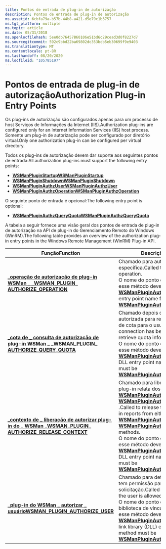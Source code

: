 ```yaml
---
title: Pontos de entrada de plug-in de autorização
description: Pontos de entrada de plug-in de autorização
ms.assetid: 6cbfa79a-b57b-44b8-a421-d5e79c1b3757
ms.tgt_platform: multiple
ms.topic: article
ms.date: 05/31/2018
ms.openlocfilehash: 5ee0db76457860106e51bd6c29cead3d0f8227d7
ms.sourcegitcommit: 592c9bbd22ba69802dc353bcb5eb30699f9e9403
ms.translationtype: MT
ms.contentlocale: pt-BR
ms.lasthandoff: 08/20/2020
ms.locfileid: "105785197"
---
```

# <a name="authorization-plug-in-entry-points"></a><span data-ttu-id="2d407-103">Pontos de entrada de plug-in de autorização</span><span class="sxs-lookup"><span data-stu-id="2d407-103">Authorization Plug-in Entry Points</span></span>

<span data-ttu-id="2d407-104">Os plug-ins de autorização são configurados apenas para um processo de host Serviços de Informações da Internet (IIS).</span><span class="sxs-lookup"><span data-stu-id="2d407-104">Authorization plug-ins are configured only for an Internet Information Services (IIS) host process.</span></span> <span data-ttu-id="2d407-105">Somente um plug-in de autorização pode ser configurado por diretório virtual.</span><span class="sxs-lookup"><span data-stu-id="2d407-105">Only one authorization plug-in can be configured per virtual directory.</span></span>

<span data-ttu-id="2d407-106">Todos os plug-ins de autorização devem dar suporte aos seguintes pontos de entrada:</span><span class="sxs-lookup"><span data-stu-id="2d407-106">All authorization plug-ins must support the following entry points:</span></span>

-   [<span data-ttu-id="2d407-107">**WSManPluginStartup**</span><span class="sxs-lookup"><span data-stu-id="2d407-107">**WSManPluginStartup**</span></span>](/windows/desktop/api/Wsman/nc-wsman-wsman_plugin_startup)
-   [<span data-ttu-id="2d407-108">**WSManPluginShutdown**</span><span class="sxs-lookup"><span data-stu-id="2d407-108">**WSManPluginShutdown**</span></span>](/windows/desktop/api/Wsman/nc-wsman-wsman_plugin_shutdown)
-   [<span data-ttu-id="2d407-109">**WSManPluginAuthzUser**</span><span class="sxs-lookup"><span data-stu-id="2d407-109">**WSManPluginAuthzUser**</span></span>](/windows/win32/api/wsman/nc-wsman-wsman_plugin_authorize_user)
-   [<span data-ttu-id="2d407-110">**WSManPluginAuthzOperation**</span><span class="sxs-lookup"><span data-stu-id="2d407-110">**WSManPluginAuthzOperation**</span></span>](/windows/win32/api/wsman/nc-wsman-wsman_plugin_authorize_operation)

<span data-ttu-id="2d407-111">O seguinte ponto de entrada é opcional:</span><span class="sxs-lookup"><span data-stu-id="2d407-111">The following entry point is optional:</span></span>

-   [<span data-ttu-id="2d407-112">**WSManPluginAuthzQueryQuota**</span><span class="sxs-lookup"><span data-stu-id="2d407-112">**WSManPluginAuthzQueryQuota**</span></span>](/windows/win32/api/wsman/nc-wsman-wsman_plugin_authorize_query_quota)

<span data-ttu-id="2d407-113">A tabela a seguir fornece uma visão geral dos pontos de entrada de plug-in de autorização na API de plug-in do Gerenciamento Remoto do Windows (WinRM).</span><span class="sxs-lookup"><span data-stu-id="2d407-113">The following table provides an overview of the authorization plug-in entry points in the Windows Remote Management (WinRM) Plug-in API.</span></span>



| <span data-ttu-id="2d407-114">Função</span><span class="sxs-lookup"><span data-stu-id="2d407-114">Function</span></span>                                                                                      | <span data-ttu-id="2d407-115">Descrição</span><span class="sxs-lookup"><span data-stu-id="2d407-115">Description</span></span>                                                                                                                                                                                                                                                                                                                                                                                    |
|-----------------------------------------------------------------------------------------------|------------------------------------------------------------------------------------------------------------------------------------------------------------------------------------------------------------------------------------------------------------------------------------------------------------------------------------------------------------------------------------------------|
| [<span data-ttu-id="2d407-116">**\_operação de autorização de plug-in WSMan \_ \_**</span><span class="sxs-lookup"><span data-stu-id="2d407-116">**WSMAN\_PLUGIN\_ AUTHORIZE\_OPERATION**</span></span>](/windows/win32/api/wsman/nc-wsman-wsman_plugin_authorize_operation)              | <span data-ttu-id="2d407-117">Chamado para autorizar uma operação específica.</span><span class="sxs-lookup"><span data-stu-id="2d407-117">Called to authorize a specific operation.</span></span> <br/> <span data-ttu-id="2d407-118">O nome do ponto de entrada da DLL para esse método deve ser [**WSManPluginAuthzOperation**](/windows/win32/api/wsman/nc-wsman-wsman_plugin_authorize_operation).</span><span class="sxs-lookup"><span data-stu-id="2d407-118">The DLL entry point name for this method must be [**WSManPluginAuthzOperation**](/windows/win32/api/wsman/nc-wsman-wsman_plugin_authorize_operation).</span></span><br/>                                                                                                                                                                                                       |
| [<span data-ttu-id="2d407-119">**\_cota de \_ consulta de autorização de plug-in WSMan \_ \_**</span><span class="sxs-lookup"><span data-stu-id="2d407-119">**WSMAN\_PLUGIN\_ AUTHORIZE\_QUERY\_QUOTA**</span></span>](/windows/win32/api/wsman/nc-wsman-wsman_plugin_authorize_operation)           | <span data-ttu-id="2d407-120">Chamado depois que uma conexão foi autorizada para recuperar informações de cota para o usuário.</span><span class="sxs-lookup"><span data-stu-id="2d407-120">Called after a connection has been authorized to retrieve quota information for the user.</span></span> <br/> <span data-ttu-id="2d407-121">O nome do ponto de entrada da DLL para esse método deve ser [**WSManPluginAuthzQueryQuota**](/windows/win32/api/wsman/nc-wsman-wsman_plugin_authorize_query_quota).</span><span class="sxs-lookup"><span data-stu-id="2d407-121">The DLL entry point name for this method must be [**WSManPluginAuthzQueryQuota**](/windows/win32/api/wsman/nc-wsman-wsman_plugin_authorize_query_quota).</span></span><br/>                                                                                                                                                    |
| [<span data-ttu-id="2d407-122">**\_contexto de \_ liberação de autorizar plug-in do \_ WSMan \_**</span><span class="sxs-lookup"><span data-stu-id="2d407-122">**WSMAN\_PLUGIN\_ AUTHORIZE\_RELEASE\_CONTEXT**</span></span>](/windows/win32/api/wsman/nc-wsman-wsman_plugin_authorize_release_context) | <span data-ttu-id="2d407-123">Chamado para liberar o contexto que um plug-in relata dos métodos [**WSManPluginAuthzUserComplete**](/windows/desktop/api/Wsman/nf-wsman-wsmanpluginauthzusercomplete) ou [**WSManPluginAuthzOperationComplete**](/windows/desktop/api/Wsman/nf-wsman-wsmanpluginauthzoperationcomplete) .</span><span class="sxs-lookup"><span data-stu-id="2d407-123">Called to release the context that a plug-in reports from either the [**WSManPluginAuthzUserComplete**](/windows/desktop/api/Wsman/nf-wsman-wsmanpluginauthzusercomplete) or [**WSManPluginAuthzOperationComplete**](/windows/desktop/api/Wsman/nf-wsman-wsmanpluginauthzoperationcomplete) methods.</span></span> <br/> <span data-ttu-id="2d407-124">O nome do ponto de entrada da DLL para esse método deve ser [**WSManPluginAuthzReleaseContext**](/windows/win32/api/wsman/nc-wsman-wsman_plugin_authorize_release_context).</span><span class="sxs-lookup"><span data-stu-id="2d407-124">The DLL entry point name for this method must be [**WSManPluginAuthzReleaseContext**](/windows/win32/api/wsman/nc-wsman-wsman_plugin_authorize_release_context).</span></span><br/> |
| [<span data-ttu-id="2d407-125">**\_plug-in do WSMan \_ autorizar \_ usuário**</span><span class="sxs-lookup"><span data-stu-id="2d407-125">**WSMAN\_PLUGIN\_AUTHORIZE\_USER**</span></span>](/windows/win32/api/wsman/nc-wsman-wsman_plugin_authorize_user)                         | <span data-ttu-id="2d407-126">Chamado para determinar se o usuário tem permissão para realizar uma solicitação.</span><span class="sxs-lookup"><span data-stu-id="2d407-126">Called to determine whether the user is allowed to carry out a request.</span></span> <br/> <span data-ttu-id="2d407-127">O nome do ponto de entrada da biblioteca de vínculo dinâmico (DLL) para esse método deve ser [**WSManPluginAuthzUser**](/windows/win32/api/wsman/nc-wsman-wsman_plugin_authorize_user).</span><span class="sxs-lookup"><span data-stu-id="2d407-127">The dynamic-link library (DLL) entry point name for this method must be [**WSManPluginAuthzUser**](/windows/win32/api/wsman/nc-wsman-wsman_plugin_authorize_user).</span></span><br/>                                                                                                                                                            |



 

 

